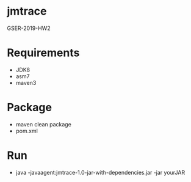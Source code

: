 # jmtrace
GSER-2019-HW2

# Requirements
* JDK8
* asm7
* maven3

# Package
* maven clean package
* pom.xml

# Run
* java -javaagent:jmtrace-1.0-jar-with-dependencies.jar -jar yourJAR

